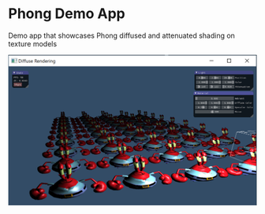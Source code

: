 
# Phong Demo App

Demo app that showcases Phong diffused and attenuated shading on texture models

<img src="res/readme.png">
